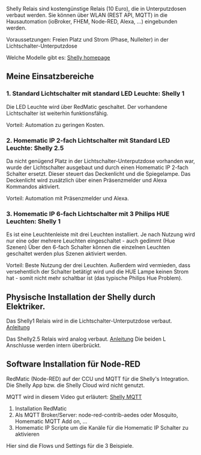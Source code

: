 Shelly Relais sind kostengünstige Relais (10 Euro), die in Unterputzdosen verbaut werden. 
Sie können über WLAN (REST API, MQTT) in die Hausautomation (ioBroker, FHEM, Node-RED, Alexa, ...) eingebunden werden.

Voraussetzungen: Freien Platz und Strom (Phase, Nulleiter) in der Lichtschalter-Unterputzdose 

Welche Modelle gibt es: [Shelly homepage](https://shelly.cloud/)

## Meine Einsatzbereiche

### 1. Standard Lichtschalter mit standard LED Leuchte: Shelly 1
Die LED Leuchte wird über RedMatic geschaltet. Der vorhandene Lichtschalter ist weiterhin funktionsfähig.

Vorteil: Automation zu geringen Kosten.

### 2. Homematic IP 2-fach Lichtschalter mit Standard LED Leuchte: Shelly 2.5
Da nicht genügend Platz in der Lichtschalter-Unterputzdose vorhanden war, wurde der Lichtschalter ausgebaut und durch einen Homematic IP 2-fach Schalter ersetzt. Dieser steuert das Deckenlicht und die Spiegelampe. Das Deckenlicht wird zusätzlich über einen Präsenzmelder und Alexa Kommandos aktiviert.

Vorteil: Automation mit Präsenzmelder und Alexa.

### 3. Homematic IP 6-fach Lichtschalter mit 3 Philips HUE Leuchten: Shelly 1 
Es ist eine Leuchtenleiste mit drei Leuchten installiert. Je nach Nutzung wird nur eine oder mehrere Leuchten eingeschaltet - auch gedimmt (Hue Szenen)
Über den 6-fach Schalter können die einzelnen Leuchten geschaltet werden plus Szenen aktiviert werden. 

Vorteil: Beste Nutzung der drei Leuchten. Außerdem wird vermieden, dass versehentlich der Schalter betätigt wird und die HUE Lampe keinen Strom hat - somit nicht mehr schaltbar ist (das typische Philips Hue Problem).

## Physische Installation der Shelly durch Elektriker.
Das Shelly1 Relais wird in die Lichtschalter-Unterputzdose verbaut. [Anleitung](https://www.youtube.com/watch?v=N25PJ8uLceg)

Das Shelly2.5 Relais wird analog verbaut. [Anleitung](https://www.youtube.com/watch?v=_DEqoUHP0IM)
Die beiden L Anschlusse werden intern überbrückt. 

## Software Installation für Node-RED
RedMatic (Node-RED) auf der CCU und MQTT für die Shelly's Integration. Die Shelly App bzw. die Shelly Cloud wird nicht genutzt. 

MQTT wird in diesem Video gut erläutert: [Shelly MQTT](https://www.youtube.com/watch?v=KQA70lZCccI)

1. Installation RedMatic
2. Als MQTT Broker/Server: node-red-contrib-aedes oder Mosquito, Homematic MQTT Add on, ... 
3. Homematic IP Scripte um die Kanäle für die Homematic IP Schalter zu aktivieren

Hier sind die Flows und Settings für die 3 Beispiele.
